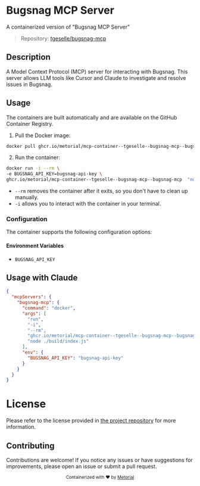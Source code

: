 
# Bugsnag MCP Server

A containerized version of "Bugsnag MCP Server"

> Repository: [tgeselle/bugsnag-mcp](https://github.com/tgeselle/bugsnag-mcp)

## Description

A Model Context Protocol (MCP) server for interacting with Bugsnag. This server allows LLM tools like Cursor and Claude to investigate and resolve issues in Bugsnag.


## Usage

The containers are built automatically and are available on the GitHub Container Registry.

1. Pull the Docker image:

```bash
docker pull ghcr.io/metorial/mcp-container--tgeselle--bugsnag-mcp--bugsnag-mcp
```

2. Run the container:

```bash
docker run -i --rm \ 
-e BUGSNAG_API_KEY=bugsnag-api-key \
ghcr.io/metorial/mcp-container--tgeselle--bugsnag-mcp--bugsnag-mcp  "node ./build/index.js"
```

- `--rm` removes the container after it exits, so you don't have to clean up manually.
- `-i` allows you to interact with the container in your terminal.



### Configuration

The container supports the following configuration options:




#### Environment Variables

- `BUGSNAG_API_KEY`




## Usage with Claude

```json
{
  "mcpServers": {
    "bugsnag-mcp": {
      "command": "docker",
      "args": [
        "run",
        "-i",
        "--rm",
        "ghcr.io/metorial/mcp-container--tgeselle--bugsnag-mcp--bugsnag-mcp",
        "node ./build/index.js"
      ],
      "env": {
        "BUGSNAG_API_KEY": "bugsnag-api-key"
      }
    }
  }
}
```

# License

Please refer to the license provided in [the project repository](https://github.com/tgeselle/bugsnag-mcp) for more information.

## Contributing

Contributions are welcome! If you notice any issues or have suggestions for improvements, please open an issue or submit a pull request.

<div align="center">
  <sub>Containerized with ❤️ by <a href="https://metorial.com">Metorial</a></sub>
</div>
  